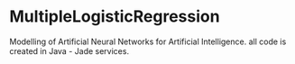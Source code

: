 # MultipleLogisticRegression
Modelling of Artificial Neural Networks for Artificial Intelligence. all code is created in Java - Jade services.
